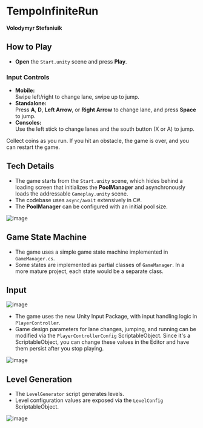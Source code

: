 # TempoInfiniteRun

**Volodymyr Stefaniuik**

## How to Play

- **Open** the `Start.unity` scene and press **Play**.

### Input Controls

- **Mobile:**  
  Swipe left/right to change lane, swipe up to jump.
- **Standalone:**  
  Press **A**, **D**, **Left Arrow**, or **Right Arrow** to change lane, and press **Space** to jump.
- **Consoles:**  
  Use the left stick to change lanes and the south button (X or A) to jump.

Collect coins as you run. If you hit an obstacle, the game is over, and you can restart the game.

## Tech Details

- The game starts from the `Start.unity` scene, which hides behind a loading screen that initializes the **PoolManager** and asynchronously loads the addressable `Gameplay.unity` scene.
- The codebase uses `async/await` extensively in C#.
- The **PoolManager** can be configured with an initial pool size.

![image](https://github.com/user-attachments/assets/3e10735e-a883-41d6-888d-34b289bfe52b)

## Game State Machine

- The game uses a simple game state machine implemented in `GameManager.cs`.
- Some states are implemented as partial classes of `GameManager`. In a more mature project, each state would be a separate class.

## Input

![image](https://github.com/user-attachments/assets/639b5a7d-6244-48ff-9fec-f1f2d7a955f6)

- The game uses the new Unity Input Package, with input handling logic in `PlayerController`.
- Game design parameters for lane changes, jumping, and running can be modified via the `PlayerControllerConfig` ScriptableObject. Since it's a ScriptableObject, you can change these values in the Editor and have them persist after you stop playing.

![image](https://github.com/user-attachments/assets/f28fa41e-eeb0-4ab9-8700-554c41bf304b)


## Level Generation

- The `LevelGenerator` script generates levels.
- Level configuration values are exposed via the `LevelConfig` ScriptableObject.

![image](https://github.com/user-attachments/assets/02b93afd-aa13-447f-af23-5c99af535603)
